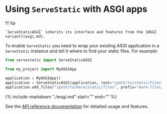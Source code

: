 # Using `ServeStatic` with ASGI apps

!!! tip

    `ServeStaticASGI` inherits its interface and features from the [WSGI variant](wsgi.md).

To enable `ServeStatic` you need to wrap your existing ASGI application in a `ServeStatic` instance and tell it where to find your static files. For example:

```python
from servestatic import ServeStaticASGI

from my_project import MyASGIApp

application = MyASGIApp()
application = ServeStaticASGI(application, root="/path/to/static/files")
application.add_files("/path/to/more/static/files", prefix="more-files/")
```

{% include-markdown "./wsgi.md" start="<!--shared-desc-start-->" end="<!--shared-desc-end-->" %}

See the [API reference documentation](servestatic-asgi.md) for detailed usage and features.
